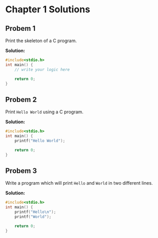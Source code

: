 # Chapter 1 Solutions

## Probem 1
Print the skeleton of a C program.

**Solution:**
```c
#include<stdio.h>
int main() {
    // write your logic here

    return 0;
}
```

## Probem 2
Print `Hello World` using a C program.

**Solution:**
```c
#include<stdio.h>
int main() {
    printf("Hello World");

    return 0;
}

```

## Probem 3
Write a program which will print `Hello` and `World` in two different lines.

**Solution:**
```c
#include<stdio.h>
int main() {
    printf("Hello\n");
    printf("World");

    return 0;
}

```